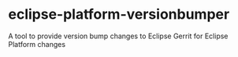 # eclipse-platform-versionbumper
A tool to provide version bump changes to Eclipse Gerrit for Eclipse Platform changes
